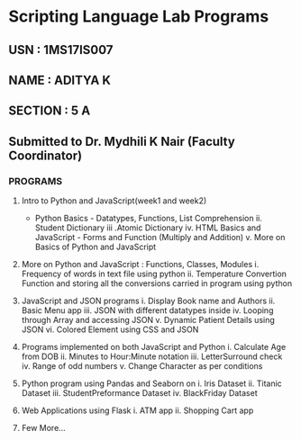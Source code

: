 # Scripting Language Lab Programs
## USN : 1MS17IS007
## NAME : ADITYA K
## SECTION : 5 A
## Submitted to Dr. Mydhili K Nair (Faculty Coordinator)

### PROGRAMS 


1. Intro to Python and JavaScript(week1 and week2)
      - Python Basics - Datatypes, Functions, List Comprehension
      ii. Student Dictionary
      iii .Atomic Dictionary
      iv. HTML Basics and JavaScript - Forms and Function (Multiply and Addition)
      v. More on Basics of Python and JavaScript

2. More on Python and JavaScript : Functions, Classes, Modules
      i. Frequency of words in text file using python
      ii. Temperature Convertion Function and storing all the conversions carried in program using python

3. JavaScript and JSON programs
      i. Display Book name and Authors
      ii. Basic Menu app
      iii. JSON with different datatypes inside
      iv. Looping through Array and accessing JSON
      v. Dynamic Patient Details using JSON
      vi. Colored Element using CSS and JSON

4. Programs implemented on both JavaScript and Python
      i. Calculate Age from DOB
      ii. Minutes to Hour:Minute notation
      iii. LetterSurround check
      iv. Range of odd numbers
      v. Change Character as per conditions

5. Python program using Pandas and Seaborn on
      i. Iris Dataset
      ii. Titanic Dataset
      iii. StudentPreformance Dataset
      iv. BlackFriday Dataset
6. Web Applications using Flask
      i. ATM app
      ii. Shopping Cart app
       
7. Few More...

